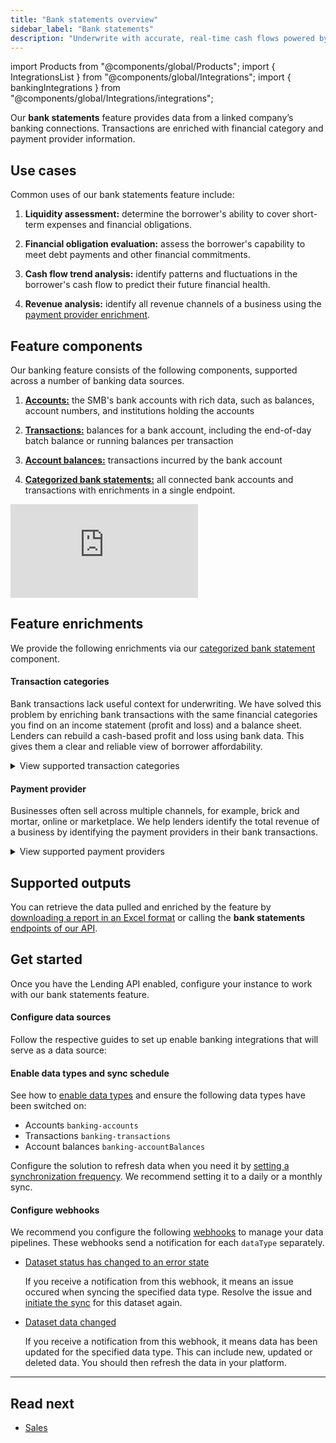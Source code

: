 ```yaml
---
title: "Bank statements overview"
sidebar_label: "Bank statements"
description: "Underwrite with accurate, real-time cash flows powered by bank transaction categorization"
---
```


import Products from "@components/global/Products";
import { IntegrationsList } from "@components/global/Integrations";
import { bankingIntegrations } from "@components/global/Integrations/integrations";

Our **bank statements** feature provides data from a linked company’s banking connections. Transactions are enriched with financial category and payment provider information.

## Use cases

Common uses of our bank statements feature include:

1. **Liquidity assessment:** determine the borrower's ability to cover short-term expenses and financial obligations.

2. **Financial obligation evaluation:** assess the borrower's capability to meet debt payments and other financial commitments.

3. **Cash flow trend analysis:** identify patterns and fluctuations in the borrower's cash flow to predict their future financial health.

4. **Revenue analysis:** identify all revenue channels of a business using the [payment provider enrichment](/lending/features/banking-overview#feature-enrichments).

## Feature components

Our banking feature consists of the following components, supported across a number of banking data sources.

1. **[Accounts:](https://docs.codat.io/lending-api#/operations/list-banking-accounts)** the SMB's bank accounts with rich data, such as balances, account numbers, and institutions holding the accounts

2. **[Transactions:](https://docs.codat.io/lending-api#/operations/list-banking-transactions)** balances for a bank account, including the end-of-day batch balance or running balances per transaction

3. **[Account balances:](https://docs.codat.io/lending-api#/operations/list-banking-account-balances)** transactions incurred by the bank account

4. **[Categorized bank statements:](https://docs.codat.io/lending-api#/operations/get-categorized-bank-statement)** all connected bank accounts and transactions with enrichments in a single endpoint.

<iframe
  src="https://docs.google.com/spreadsheets/d/e/2PACX-1vQXnkKj3esBrzpD--pKV_tVTfTHxDPpxz8BBFe2SjcNt6kB2-qcTFDxEye3kxHWu91mYRzLoCjYfpHH/pubhtml?gid=1760315404&amp;single=true&amp;widget=true&amp;headers=false"
  frameborder="0"
  style={{ top: 0, left: 0, width: "100%", height: "200px" }}
></iframe>

## Feature enrichments

We provide the following enrichments via our [categorized bank statement](/lending-api#/operations/get-categorized-bank-statement) component.

#### Transaction categories

Bank transactions lack useful context for underwriting. We have solved this problem by enriching bank transactions with the same financial categories you find on an income statement (profit and loss) and a balance sheet. Lenders can rebuild a cash-based profit and loss using bank data. This gives them a clear and reliable view of borrower affordability.

<details>
  <summary>View supported transaction categories</summary>

  <iframe
    src="https://docs.google.com/spreadsheets/d/e/2PACX-1vRkvocA0AjDFFHTyQ-ivddggN996pn2_FOhzE3iThrFje_RGnAvw1QqvaLKGhWNXHCOpgtekuFqb7xt/pubhtml?widget=true&amp;headers=false"
    frameborder="0"
    style={{ top: 0, left: 0, width: "100%", height: "660px" }}
  ></iframe>
</details>

#### Payment provider

Businesses often sell across multiple channels, for example, brick and mortar, online or marketplace. We help lenders identify the total revenue of a business by identifying the payment providers in their bank transactions.

<details>
  <summary>View supported payment providers</summary>

 <iframe
   src="https://docs.google.com/spreadsheets/d/e/2PACX-1vQXnkKj3esBrzpD--pKV_tVTfTHxDPpxz8BBFe2SjcNt6kB2-qcTFDxEye3kxHWu91mYRzLoCjYfpHH/pubhtml?gid=88475193&amp;single=true&amp;widget=true&amp;headers=false"
   frameborder="0"
   style={{ top: 0, left: 0, width: "100%", height: "660px" }}
 ></iframe>
</details>

## Supported outputs

You can retrieve the data pulled and enriched by the feature by [downloading a report in an Excel format](/lending/features/excel-download-overview) or calling the **bank statements** [endpoints of our API](/lending-api#/).

## Get started

Once you have the Lending API enabled, configure your instance to work with our bank statements feature. 

#### Configure data sources

Follow the respective guides to set up enable banking integrations that will serve as a data source:

<IntegrationsList integrations={bankingIntegrations} />

#### Enable data types and sync schedule

See how to [enable data types](/core-concepts/data-type-settings#override-the-default-sync-settings) and ensure the following data types have been switched on:

- Accounts `banking-accounts`
- Transactions `banking-transactions`
- Account balances `banking-accountBalances`

Configure the solution to refresh data when you need it by [setting a synchronization frequency](/core-concepts/data-type-settings#choose-a-synchronization-frequency). We recommend setting it to a daily or a monthly sync.

#### Configure webhooks

We recommend you configure the following [webhooks](/using-the-api/webhooks/core-rules-types) to manage your data pipelines. These webhooks send a notification for each `dataType` separately.

- [Dataset status has changed to an error state](/using-the-api/webhooks/core-rules-types#dataset-status-has-changed-to-an-error-state)  

  If you receive a notification from this webhook, it means an issue occured when syncing the specified data type. Resolve the issue and [initiate the sync](/using-the-api/queueing-data-syncs#refresh-data) for this dataset again. 
 
- [Dataset data changed](/using-the-api/webhooks/core-rules-types#dataset-data-changed)  

  If you receive a notification from this webhook, it means data has been updated for the specified data type. This can include new, updated or deleted data. You should then refresh the data in your platform.

---

## Read next
- [Sales](/lending/features/sales-overview)